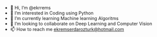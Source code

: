 - 👋 Hi, I’m @ekrrems
- 👀 I’m interested in Coding using Python
- 🌱 I’m currently learning Machine learning Algoritms 
- 💞️ I’m looking to collaborate on Deep Learning and Computer Vision
- 📫 How to reach me ekremserdarozturk@hotmail.com

<!---
ekrrems/ekrrems is a ✨ special ✨ repository because its `README.md` (this file) appears on your GitHub profile.
You can click the Preview link to take a look at your changes.
--->
